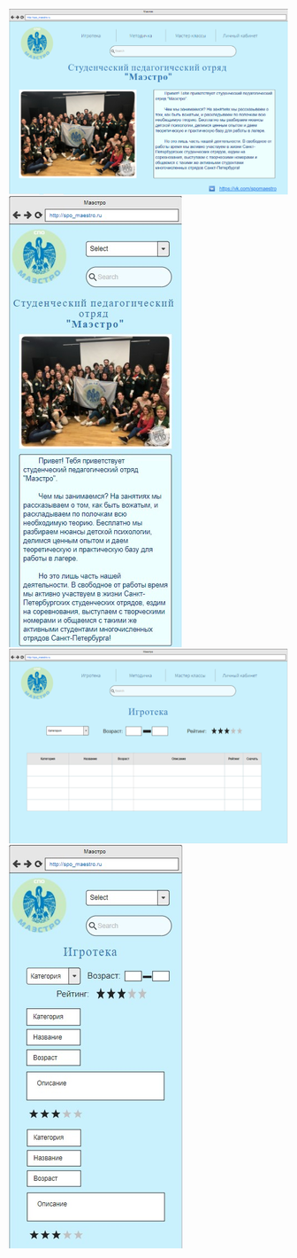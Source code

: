 ![Макет Главной страницы компьютерной версии](Главная_компьютер.png)
![Макет Главной страницы мобильной версии](Главная_мобильная.jpg)
![Макет страницы Игротеки компьютерной версии](Игротека_компьютер.png)
![Макет страницы Игротеки мобильной версии версии](Игротека_мобильная.jpg)
